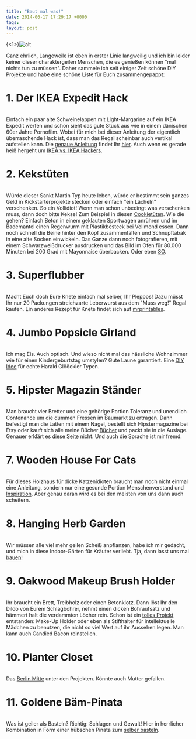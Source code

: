 ```yaml
---
title: "Baut mal was!"
date: 2014-06-17 17:29:17 +0000
tags: 
layout: post
---
```

{<1>}![alt](http://media-cache-ec0.pinimg.com/736x/da/6a/f6/da6af6c193c882746838adce22f35f03.jpg)

Ganz ehrlich, Langeweile ist eben in erster Linie langweilig und ich bin leider keiner dieser charaktergeilen Menschen, die es genießen können "mal nichts tun zu müssen". Daher sammele ich seit einiger Zeit schöne DIY Projekte und habe eine schöne Liste für Euch zusammengepappt:

# 1. **Der IKEA Expedit Hack**
<img src="http://cdn.ikeahackers.net/wp-content/uploads/2013/10/IMG_8460.jpg" alt="">

Einfach ein paar alte Schweinelappen mit Light-Margarine auf ein IKEA Expedit werfen und schon sieht das gute Stück aus wie in einem dänischen 60er Jahre Pornofilm. Wobei für mich bei dieser Anleitung der eigentlich überraschende Hack ist, dass man das Regal scheinbar auch vertikal aufstellen kann. Die <a href="http://www.ikeahackers.net/2013/10/ex-ikea-upright-bookcases-now-mid-century-modern-sideboards.html">genaue Anleitung</a> findet Ihr <a href="http://www.ikeahackers.net/2013/10/ex-ikea-upright-bookcases-now-mid-century-modern-sideboards.html">hier</a>. Auch wenn es gerade heiß hergeht um <a href="http://www.zeit.de/digital/internet/2014-06/ikea-zwingt-ikeahackers-zum-umzug">IKEA vs. IKEA Hackers</a>.


# 2. **Kekstüten**

<img src="http://ohhappyday.com/wp-content/uploads/2014/04/2_cookie_bag.jpg" alt="">

Würde dieser Sankt Martin Typ heute leben, würde er bestimmt sein ganzes Geld in Kickstarterprojekte stecken oder einfach "ein Lächeln" verschenken. So ein Vollidiot! Wenn man schon unbedingt was verschenken muss, dann doch bitte Kekse! Zum Beispiel in diesen <a href="http://ohhappyday.com/2014/05/printable-cookie-monster-bags/#more-25043">Cookietüten</a>. Wie die gehen? Einfach Beton in einem geklauten Sportwagen anrühren und im Bademantel einen Regenwurm mit Plastikbesteck bei Vollmond essen. Dann noch schnell die Beine hinter den Kopf zusammenfalten und Schnupftabak in eine alte Socken einwickeln. Das Ganze dann noch fotografieren, mit einem Schwarzweißdrucker ausdrucken und das Bild im Ofen für 80.000 Minuten bei 200 Grad mit Mayonnaise überbacken. Oder eben <a href="http://ohhappyday.com/2014/05/printable-cookie-monster-bags/#more-25043">SO</a>.


# 3. **Superflubber**

<img src="http://blog.mrprintables.com/wp-content/uploads/2013/10/flubber-1-2.png" alt="">

Macht Euch doch Eure Knete einfach mal selber, Ihr Pleppos! Dazu müsst Ihr nur 20 Packungen streichzarte Leberwurst aus dem "Muss weg!" Regal kaufen. Ein anderes Rezept für Knete findet sich auf <a href="http://blog.mrprintables.com/a-flubber-recipe/">mrprintables</a>. 


# 4. **Jumbo Popsicle Girland**

<img src="http://ohhappyday.com/wp-content/uploads/2014/06/popsicle.garland.done2_.600.jpg" alt="">

Ich mag Eis. Auch optisch. Und wieso nicht mal das hässliche Wohnzimmer wie für einen Kindergeburtstag umstylen? Gute Laune garantiert. Eine <a href="http://ohhappyday.com/2014/06/jumbo-popsicle-garland//">DIY Idee</a> für echte Harald Glööckler Typen.   


# 5. **Hipster Magazin Ständer**

<img src="http://31.media.tumblr.com/tumblr_lxo373JAFg1qh5onlo1_400.jpg" alt="">

Man braucht vier Bretter und eine gehörige Portion Toleranz und unendlich Contenance um die dummen Fressen im Baumarkt zu ertragen. Dann befestigt man die Latten mit einem Nagel, bestellt sich Hipstermagazine bei Etsy oder kauft sich alle meine Bücher <a href="http://textkrieg.de/pages/sukultur">Bücher</a> und packt sie in die Auslage. Genauer erklärt es <a href="http://item.rakuten.co.jp/margherita/mr-01/">diese Seite</a> nicht. Und auch die Sprache ist mir fremd.


# 7. **Wooden House For Cats**

<img src="http://catissa.com/wp-content/uploads/2013/06/transp-3.jpg" alt="">

Für dieses Holzhaus für dicke Katzenidioten braucht man noch nicht einmal eine Anleitung, sondern nur eine gesunde Portion Menschenverstand und <a href="http://catissa.com/wooden-house/">Inspiration</a>. Aber genau daran wird es bei den meisten von uns dann auch scheitern.


# 8. **Hanging Herb Garden**

<img src="http://s3-ec.buzzfed.com/static/2014-03/enhanced/webdr05/29/18/enhanced-11588-1396130736-8.jpg" alt="">

Wir müssen alle viel mehr geilen Scheiß anpflanzen, habe ich mir gedacht, und mich in diese Indoor-Gärten für Kräuter verliebt. Tja, dann lasst uns mal <a href="http://www.buzzfeed.com/benuyeda/diy-hanging-garden-awjd?sub=3124166_2696150">bauen</a>! 


# 9. **Oakwood Makeup Brush Holder**

<img src="http://dslznbjhfjfxj.cloudfront.net/public/images/product_images/260588/large/open-uri20131011-2-13sfmdo?1381526730" alt="">

Ihr braucht ein Brett, Treibholz oder einen Betonklotz. Dann löst Ihr den Dildo von Eurem Schlagbohrer, nehmt einen dicken Bohraufsatz und hämmert halt die verdammten Löcher rein. Schon ist ein <a href="http://www.luvocracy.com/mrs.french/recommendations/oakwood-makeup-brush-holder">tolles Projekt</a> entstanden: Make-Up Holder oder eben als Stifthalter für intellektuelle Mädchen zu benutzen, die nicht so viel Wert auf ihr Aussehen legen. Man kann auch Candied Bacon reinstellen. 


# 10. **Planter Closet**

<img src="http://cocolapinedesign.com/wp-content/uploads/2013/12/IMG_2847.jpg" alt="">

Das <a href="http://cocolapinedesign.com/2013/12/17/diy-planter-closet/">Berlin Mitte</a> unter den Projekten. Könnte auch Mutter gefallen.


# 11. **Goldene Bäm-Pinata**

<img src="http://ohhappyday.com/wp-content/uploads/2011/09/alli5.jpg" alt="">

Was ist geiler als Basteln? Richtig: Schlagen und Gewalt! Hier in herrlicher Kombination in Form einer hübschen Pinata zum <a href="http://ohhappyday.com/2011/09/how-to-make-a-golden-alligator-pinata/">selber basteln</a>. 
